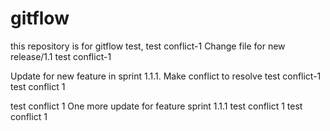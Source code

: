 # gitflow
this repository is for gitflow test, test conflict-1
Change file for new release/1.1 test conflict-1

Update for new feature in sprint 1.1.1. Make conflict to resolve test conflict-1
test conflict 1

test conflict 1
One more update for feature sprint 1.1.1 test conflict 1
test conflict 1